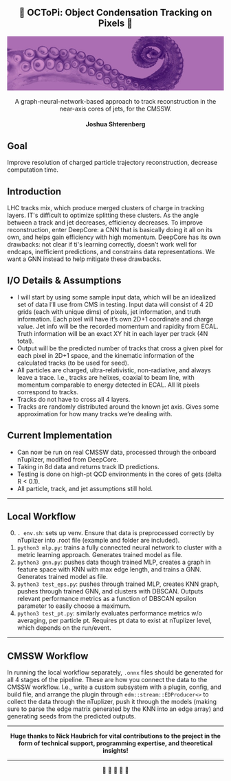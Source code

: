 <div align="center">
  
## :octopus: OCToPi: Object Condensation Tracking on Pixels :octopus:
![](readme_assets/banner.jpg) 

A graph-neural-network-based approach to track reconstruction in the near-axis cores of jets, for the CMSSW.
#### Joshua Shterenberg
</div>

## Goal 
Improve resolution of charged particle trajectory reconstruction, decrease computation time.

## Introduction
LHC tracks mix, which produce merged clusters of charge in tracking layers. IT's difficult to optimize splitting these clusters. As the angle between a track and jet decreases, efficiency decreases. To improve reconstruction, enter DeepCore: a CNN that is basically doing it all on its own, and helps gain efficiency with high momentum. DeepCore has its own drawbacks: not clear if ti's learning correctly, doesn’t work well for endcaps, inefficient predictions, and constrains data representations. We want a GNN instead to help mitigate these drawbacks.

## I/O Details & Assumptions
* I will start by using some sample input data, which will be an idealized set of data I’ll use from CMS in testing. Input data will consist of 4 2D grids (each with unique dims) of pixels, jet information, and truth information. Each pixel will have it’s own 2D+1 coordinate and charge value. Jet info will be the recorded momentum and rapidity from ECAL. Truth information will be an exact XY hit in each layer per track (4N total). 
* Output will be the predicted number of tracks that cross a given pixel for each pixel in 2D+1 space, and the kinematic information of the calculated tracks (to be used for seed).
* All particles are charged, ultra-relativistic, non-radiative, and always leave a trace. I.e., tracks are helixes, coaxial to beam line, with momentum comparable to energy detected in ECAL. All lit pixels correspond to tracks.
* Tracks do not have to cross all 4 layers.
* Tracks are randomly distributed around the known jet axis. Gives some approximation for how many tracks we’re dealing with.

## Current Implementation
* Can now be run on real CMSSW data, processed through the onboard nTuplizer, modified from DeepCore.
* Taking in 8d data and returns track ID predictions.
* Testing is done on high-pt QCD environments in the cores of gets (delta R < 0.1). 
* All particle, track, and jet assumptions still hold.

***

## Local Workflow

0. `. env.sh`: sets up venv. Ensure that data is preprocessed correctly by nTuplizer into .root file (example and folder are included).
1. `python3 mlp.py`: trains a fully connected neural network to cluster with a metric learning approach. Generates trained model as file.
2. `python3 gnn.py`: pushes data though trained MLP, creates a graph in feature space with KNN with max edge length, and trains a GNN. Generates trained model as file.
3. `python3 test_eps.py`: pushes through trained MLP, creates KNN graph, pushes through trained GNN, and clusters with DBSCAN. Outputs relevant performance metrics as a function of DBSCAN epsilon parameter to easily choose a maximum. 
4. `python3 test_pt.py`: similarly evaluates performance metrics w/o averaging, per particle pt. Requires pt data to exist at nTuplizer level, which depends on the run/event.

***

## CMSSW Workflow

In running the local workflow separately, `.onnx` files should be generated for all 4 stages of the pipeline. These are how you connect the data to the CMSSW workflow. I.e., write a custom subsystem with a plugin, config, and build file, and arrange the plugin through `edm::stream::EDProducer<>` to collect the data through the nTuplizer, push it through the models (making sure to parse the edge matrix generated by the KNN into an edge array) and generating seeds from the predicted outputs. 

***
<div align="center">
<strong>Huge thanks to Nick Haubrich for vital contributions to the project in the form of technical support, programming expertise, and theoretical insights!</strong>
  
***
:octopus: :octopus: :octopus: :octopus: :octopus:

